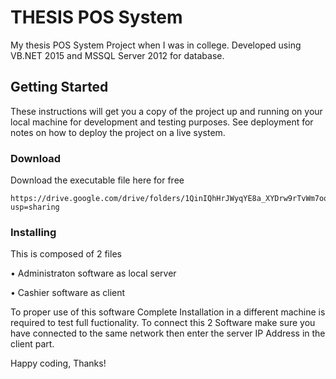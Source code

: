 # THESIS POS System 
My thesis POS System Project when I was in college.
Developed using VB.NET 2015 and MSSQL Server 2012 for database.

## Getting Started

These instructions will get you a copy of the project up and running on your local machine for development and testing purposes. See deployment for notes on how to deploy the project on a live system.

### Download

Download the executable file here for free

```
https://drive.google.com/drive/folders/1QinIQhHrJWyqYE8a_XYDrw9rTvWm7oo_?usp=sharing
```

### Installing

This is composed of 2 files

  • Administraton software as local server
  
  • Cashier software as client
  
  
To proper use of this software Complete Installation in a different machine is required to test full fuctionality.
To connect this 2 Software make sure you have connected to the same network then enter the server IP Address in the client part.


Happy coding, Thanks!
